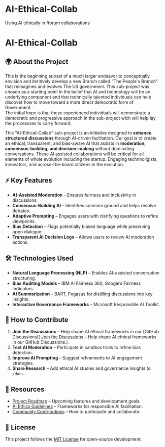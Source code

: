 # AI-Ethical-Collab
Using AI ethically in fforum collaborations
# AI-Ethical-Collab


## 🌍 About the Project

 This is the beginning  subset of a much larger endeavor to conceptually envision
 and iteritively develop a new Branch called "The People's Branch" that reimagines and evolves
 The US government.  This sub-project was chosen as a starting point in the belief that
  AI and technology will be an underlying component and that technically talented individuals
can help discover how to move toward a more direct democratic form of Government.  
 The initial hope is that these experienced individuals will demonstrate a democratic 
 and progressive approach in the sub-project wich will help lay the processses to carry forward.
 

This "AI-Ethical-Collab" sub-project is an initiative designed to **enhance structured discussions** through
AI-driven facilitation. Our goal is to create an ethical, transparent, and bias-aware AI that
assists in **moderation, consensus-building, and decision-making** without dominating conversations.  These AI assisted collaborations will be critical for all elements of whole evolution including the startup.  Engaging technnoligists, innovators, and across-the-board citizens in the evolution.

## ⚡ Key Features
- **AI-Assisted Moderation** – Ensures fairness and inclusivity in discussions.
- **Consensus-Building AI** – Identifies common ground and helps resolve debates.
- **Adaptive Prompting** – Engages users with clarifying questions to refine viewpoints.
- **Bias Detection** – Flags potentially biased language while preserving open dialogue.
- **Transparent AI Decision Logs** – Allows users to review AI moderation actions.

## 🛠️ Technologies Used
- **Natural Language Processing (NLP)** – Enables AI-assisted conversation structuring.
- **Bias Auditing Models** – IBM AI Fairness 360, Google’s Fairness Indicators.
- **AI Summarization** – BART, Pegasus for distilling discussions into key insights.
- **Interactive Governance Frameworks** – Microsoft Responsible AI Toolkit.

## 🚀 How to Contribute
1. **Join the Discussions** – Help shape AI ethical frameworks in our [GitHub Discussions]( [Join the Discussions](https://github.com/45Harley/AI-Ethical-Collab/discussions) – Help shape AI ethical frameworks in our GitHub Discussions.).
2. **Test AI Moderation** – Participate in sandbox trials to refine bias detection.
3. **Improve AI Prompting** – Suggest refinements to AI engagement strategies.
4. **Share Research** – Add ethical AI studies and governance insights to `/docs`.

## 🔗 Resources
- [Project Roadmap](#) – Upcoming features and development goals.
- [AI Ethics Guidelines](#) – Frameworks for responsible AI facilitation.
- [Community Contributions](#) – How to participate and collaborate.

## 📜 License
This project follows the [MIT License](LICENSE) for open-source development.

